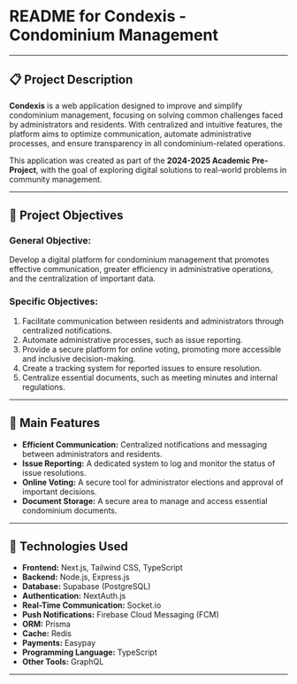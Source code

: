 # README for **Condexis - Condominium Management**

---

## 📋 **Project Description**

**Condexis** is a web application designed to improve and simplify condominium management, focusing on solving common challenges faced by administrators and residents. With centralized and intuitive features, the platform aims to optimize communication, automate administrative processes, and ensure transparency in all condominium-related operations.

This application was created as part of the **2024-2025 Academic Pre-Project**, with the goal of exploring digital solutions to real-world problems in community management.

---

## 🎯 **Project Objectives**

### General Objective:

Develop a digital platform for condominium management that promotes effective communication, greater efficiency in administrative operations, and the centralization of important data.

### Specific Objectives:

1. Facilitate communication between residents and administrators through centralized notifications.
2. Automate administrative processes, such as issue reporting.
3. Provide a secure platform for online voting, promoting more accessible and inclusive decision-making.
4. Create a tracking system for reported issues to ensure resolution.
5. Centralize essential documents, such as meeting minutes and internal regulations.

---

## 🚀 **Main Features**

- **Efficient Communication:** Centralized notifications and messaging between administrators and residents.
- **Issue Reporting:** A dedicated system to log and monitor the status of issue resolutions.
- **Online Voting:** A secure tool for administrator elections and approval of important decisions.
- **Document Storage:** A secure area to manage and access essential condominium documents.

---

## 🔧 **Technologies Used**

- **Frontend:** Next.js, Tailwind CSS, TypeScript
- **Backend:** Node.js, Express.js
- **Database:** Supabase (PostgreSQL)
- **Authentication:** NextAuth.js
- **Real-Time Communication:** Socket.io
- **Push Notifications:** Firebase Cloud Messaging (FCM)
- **ORM:** Prisma
- **Cache:** Redis
- **Payments:** Easypay
- **Programming Language:** TypeScript
- **Other Tools:** GraphQL

---
